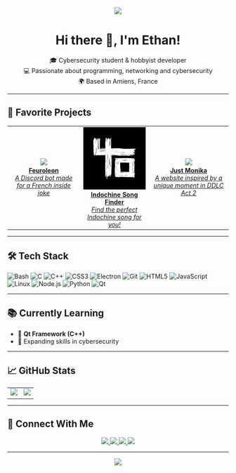 <div align="center">
  <img src="https://img.itch.zone/aW1nLzIxOTc1NDE1LnBuZw==/original/P0GUS8.png" style="width:70%;" />
</div>

<h1 align="center">Hi there 👋, I'm Ethan!</h1>

<p align="center">
  🎓 Cybersecurity student & hobbyist developer <br/>
  💻 Passionate about programming, networking and cybersecurity <br/>
  🌍 Based in Amiens, France
</p>

---

## 🚀 Favorite Projects

<div align="center">
  <table cellspacing="20">
    <tr>
      <td align="center">
        <a href="https://github.com/minethandev/Feuroleon" target="_blank">
          <img src="https://i.imgur.com/ZS55OES.png" width="200px"/><br/>
          <strong>Feuroleon</strong><br/>
          <em>A Discord bot made for a French inside joke</em>
        </a>
      </td>
      <td align="center">
        <a href="https://minethandev.github.io/indochine_song_finder/" target="_blank">
          <img src="https://raw.githubusercontent.com/MinethanDev/indochine_song_finder/refs/heads/main/assets/favicon.jpg" width="200px"/><br/>
          <strong>Indochine Song Finder</strong><br/>
          <em>Find the perfect Indochine song for you!</em>
        </a>
      </td>
      <td align="center">
        <a href="https://minethandev.github.io/just-monika/" target="_blank">
          <img src="https://i.imgur.com/yIeysXG.png" width="200px"/><br/>
          <strong>Just Monika</strong><br/>
          <em>A website inspired by a unique moment in DDLC Act 2</em>
        </a>
      </td>
    </tr>
  </table>
</div>

---

## 🛠️ Tech Stack

![Bash](https://img.shields.io/badge/-Bash-4EAA25?style=flat-square&logo=gnu-bash&logoColor=white)
![C](https://img.shields.io/badge/-C-00599C?style=flat-square&logo=c&logoColor=white)
![C++](https://img.shields.io/badge/-C++-00599C?style=flat-square&logo=c%2B%2B&logoColor=white)
![CSS3](https://img.shields.io/badge/-CSS3-1572B6?style=flat-square&logo=css3&logoColor=white)
![Electron](https://img.shields.io/badge/-Electron-47848F?style=flat-square&logo=electron&logoColor=white)
![Git](https://img.shields.io/badge/-Git-F05032?style=flat-square&logo=git&logoColor=white)
![HTML5](https://img.shields.io/badge/-HTML5-E34F26?style=flat-square&logo=html5&logoColor=white)
![JavaScript](https://img.shields.io/badge/-JavaScript-F7DF1E?style=flat-square&logo=javascript&logoColor=black)
![Linux](https://img.shields.io/badge/-Linux-FCC624?style=flat-square&logo=linux&logoColor=black)
![Node.js](https://img.shields.io/badge/-Node.js-339933?style=flat-square&logo=node.js&logoColor=white)
![Python](https://img.shields.io/badge/-Python-3776AB?style=flat-square&logo=python&logoColor=white)
![Qt](https://img.shields.io/badge/-Qt-41CD52?style=flat-square&logo=qt&logoColor=white)

---

## 📚 Currently Learning

- 🧠 **Qt Framework (C++)**
- 🔐 Expanding skills in cybersecurity

---

## 📈 GitHub Stats

<div align="center">
  <table cellspacing="20">
    <tr>
      <td>
        <img src="https://github-readme-stats.vercel.app/api?username=MinethanDev&show_icons=true&theme=radical" />
      </td>
      <td>
        <img src="https://github-readme-stats.vercel.app/api/top-langs/?username=MinethanDev&layout=compact&theme=radical" />
      </td>
    </tr>
  </table>
</div>

---

## 🤝 Connect With Me

<p align="center">
  <a href="https://github.com/MinethanDev" target="_blank">
    <img src="https://img.shields.io/badge/github-%2324292e.svg?&style=for-the-badge&logo=github&logoColor=white" />
  </a>
  <a href="https://twitter.com/minethan_" target="_blank">
    <img src="https://img.shields.io/badge/twitter-%2300acee.svg?&style=for-the-badge&logo=twitter&logoColor=white" />
  </a>
  <a href="https://instagram.com/minethangele" target="_blank">
    <img src="https://img.shields.io/badge/instagram-%23E1306C.svg?&style=for-the-badge&logo=instagram&logoColor=white" />
  </a>
  <a href="https://www.youtube.com/channel/UCUbgIpa-ofiYbsOqUue202w" target="_blank">
    <img src="https://img.shields.io/badge/youtube-%23EE4831.svg?&style=for-the-badge&logo=youtube&logoColor=white" />
  </a>
</p>

---

<p align="center">
  <img src="https://komarev.com/ghpvc/?username=MinethanDev&style=flat-square" />
</p>
